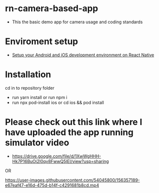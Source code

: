 # rn-camera-based-app
- This the basic demo app for camera usage and coding standards


# Enviroment setup
- [Setup your Android and iOS development environment on React Native](https://reactnative.dev/docs/environment-setup)

# Installation
cd in to repository folder

- run yarn install or run npm i
- run npx pod-install ios or cd ios && pod install

# Please check out this link where I have uploaded the app running simulator video
- https://drive.google.com/file/d/1XwWgHHH-Hk7P16BuOi2I0qv8FwwQ5IEl/view?usp=sharing

OR




https://user-images.githubusercontent.com/54045800/156357189-e67eaf47-e16d-475d-b14f-c4291681b8cd.mp4



